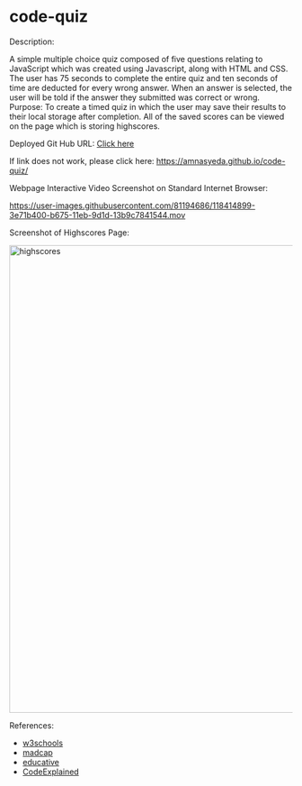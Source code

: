 # code-quiz

Description:

A simple multiple choice quiz composed of five questions relating to JavaScript which was created using Javascript, along with HTML and CSS. The user has 75 seconds to complete the entire quiz and ten seconds of time are deducted for every wrong answer. When an answer is selected, the user will be told if the answer they submitted was correct or wrong. 
Purpose: To create a timed quiz in which the user may save their results to their local storage after completion. All of the saved scores can be viewed on the page which is storing highscores. 

Deployed Git Hub URL: 
<a href="https://amnasyeda.github.io/code-quiz/" target="_blank">Click here</a>

If link does not work, please click here: https://amnasyeda.github.io/code-quiz/




Webpage Interactive Video Screenshot on Standard Internet Browser:



https://user-images.githubusercontent.com/81194686/118414899-3e71b400-b675-11eb-9d1d-13b9c7841544.mov




Screenshot of Highscores Page: 


<img width="830" alt="highscores" src="https://user-images.githubusercontent.com/81194686/118414877-25690300-b675-11eb-8bb3-d6103dc10cce.png">



References:
- [w3schools](https://www.w3schools.com/html/html_scripts.asp)
- [madcap](https://kb.madcapsoftware.com/Content/Misc/GEN1011Z_-_Loading_local_files_in_Google_Chrome.htm)
- [educative](https://www.educative.io/edpresso/how-to-create-a-countdown-timer-using-javascript)
- [CodeExplained](https://www.codeexplained.org/2018/10/create-multiple-choice-quiz-using-javascript.html)
